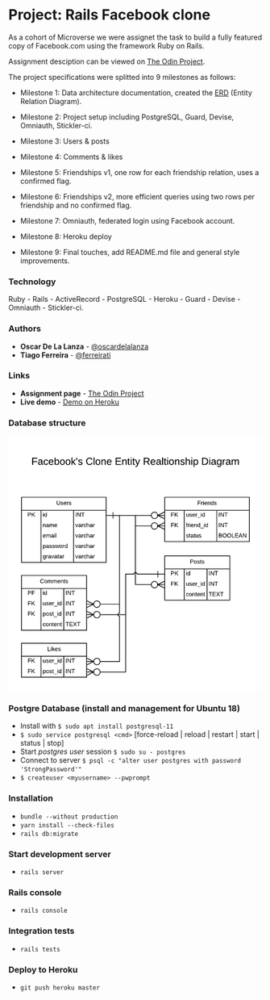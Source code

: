 # Project: Rails Facebook clone

As a cohort of Microverse we were assignet the task to build a fully featured 
copy of Facebook.com using the framework Ruby on Rails.

Assignment desciption can be viewed on [The Odin Project](https://www.theodinproject.com/courses/ruby-on-rails/lessons/final-project). 

The project specifications were splitted into 9 milestones as follows:
- Milestone 1: Data architecture documentation, created the [ERD](https://github.com/ferreirati/mv-rails-06-finalproject/blob/develop/docs/ERD.png) (Entity Relation Diagram).

- Milestone 2: Project setup including PostgreSQL, Guard, Devise, Omniauth, Stickler-ci.

- Milestone 3: Users & posts
 
- Milestone 4: Comments & likes
 
- Milestone 5: Friendships v1, one row for each friendship relation, uses a confirmed flag.  
 
- Milestone 6: Friendships v2, more efficient queries using two rows per friendship and no confirmed flag.
 
- Milestone 7: Omniauth, federated login using Facebook account.
 
- Milestone 8: Heroku deploy
 
- Milestone 9: Final touches, add README.md file and general style improvements.  

### Technology

Ruby - Rails - ActiveRecord - PostgreSQL - Heroku - Guard - Devise - Omniauth - Stickler-ci.

### Authors

- **Oscar De La Lanza** - [@oscardelalanza](https://github.com/oscardelalanza)
- **Tiago Ferreira** - [@ferreirati](https://github.com/ferreirati)

### Links

- **Assignment page** - [The Odin Project](https://www.theodinproject.com/courses/ruby-on-rails/lessons/final-project)
- **Live demo** - [Demo on Heroku](https://tranquil-spire-08575.herokuapp.com)

### Database structure
![ERD](https://github.com/ferreirati/mv-rails-06-finalproject/blob/develop/docs/ERD.png)

### Postgre Database (install and management for Ubuntu 18)
- Install with `$ sudo apt install postgresql-11`
- `$ sudo service postgresql <cmd>` [force-reload | reload | restart | start | status | stop]
- Start *postgres user* session `$ sudo su - postgres`
- Connect to server `$ psql -c "alter user postgres with password 'StrongPassword'"`
- `$ createuser <myusername> --pwprompt`


### Installation
- `bundle --without production`
- `yarn install --check-files`
- `rails db:migrate` 

### Start development server
- `rails server`

### Rails console
- `rails console`

### Integration tests
- `rails tests`

### Deploy to Heroku
- `git push heroku master`
